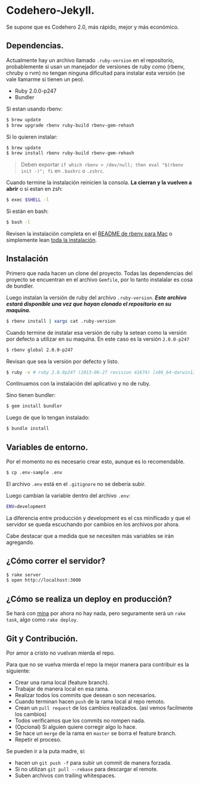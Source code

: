 # Codehero-Jekyll.

Se supone que es Codehero 2.0, más rápido, mejor y más económico.

## Dependencias.

Actualmente hay un archivo llamado `.ruby-version` en el repositorio,
probablemente si usan un manejador de versiones de ruby como (rbenv, chruby o
rvm) no tengan ninguna dificultad para instalar esta versión (se vale llamarme
si tienen un peo).

- Ruby 2.0.0-p247
- Bundler

Si estan usando rbenv:
```sh
$ brew update
$ brew upgrade rbenv ruby-build rbenv-gem-rehash
```

Si lo quieren instalar:
```sh
$ brew update
$ brew install rbenv ruby-build rbenv-gem-rehash
```

> Deben exportar `if which rbenv > /dev/null; then eval "$(rbenv init -)"; fi` en `.bashrc` o `.zshrc`.

Cuando termine la instalación reinicien la consola. **La cierran y la vuelven a
abrir** o si estan en zsh:
```sh
$ exec $SHELL -l
```

Si están en bash:
```sh
$ bash -l
```

Revisen la instalación completa en el [README de rbenv para Mac](https://github.com/sstephenson/rbenv#homebrew-on-mac-os-x)
o simplemente lean [toda la instalación](https://github.com/sstephenson/rbenv#installation).

## Instalación

Primero que nada hacen un clone del proyecto. Todas las dependencias del proyecto
se encuentran en el archivo `Gemfile`, por lo tanto instalalar es cosa de bundler.

Luego instalan la versión de ruby del archivo `.ruby-version`. ***Este archivo
estará disponible una vez que hayan clonado el repositorio en su maquina.***

```sh
$ rbenv install | xargs cat .ruby-version
```

Cuando termine de instalar esa versión de ruby la setean como la versión por
defecto a utilizar en su maquína. En este caso es la versión `2.0.0-p247`
```sh
$ rbenv global 2.0.0-p247
```

Revisan que sea la versión por defecto y listo.
```sh
$ ruby -v # ruby 2.0.0p247 (2013-06-27 revision 41674) [x86_64-darwin12.4.1]
```

Continuamos con la instalación del aplicativo y no de ruby.

Sino tienen bundler:
```sh
$ gem install bundler
```

Luego de que lo tengan instalado:
```sh
$ bundle install
```

## Variables de entorno.

Por el momento no es necesario crear esto, aunque es lo recomendable.

```sh
$ cp .env-sample .env
```

El archivo `.env` está en el `.gitignore` no se debería subir.

Luego cambian la variable dentro del archivo `.env`:

```sh
ENV=development
```

La diferencia entre producción y development es el css minificado y que el
servidor se queda escuchando por cambios en los archivos por ahora.

Cabe destacar que a medida que se necesiten más variables se irán agregando.

## ¿Cómo correr el servidor?

```sh
$ rake server
$ open http://localhost:3000
```

## ¿Cómo se realiza un deploy en producción?

Se hará con [mina](http://nadarei.co/mina/) por ahora no hay nada, pero
seguramente será un `rake task`, algo como `rake deploy`.

## Git y Contribución.

Por amor a cristo no vuelvan mierda el repo.

Para que no se vuelva mierda el repo la mejor manera para contribuir es la
siguiente:

- Crear una rama local (feature branch).
- Trabajar de manera local en esa rama.
- Realizar todos los commits que desean o son necesarios.
- Cuando terminan hacen `push` de la rama local al repo remoto.
- Crean un `pull request` de los cambios realizados. (así vemos facilmente los cambios)
- Todos verificamos que los commits no rompen nada.
- (Opcional) Si alguien quiere corregir algo lo hace.
- Se hace un `merge` de la rama en `master` se borra el feature branch.
- Repetir el proceso.

Se pueden ir a la puta madre, si:

- hacen un `git push -f` para subir un commit de manera forzada.
- Si no utilizan `git pull --rebase` para descargar el remote.
- Suben archivos con trailing whitespaces.

